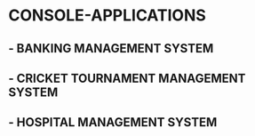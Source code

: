 # CONSOLE-APPLICATIONS

## - BANKING MANAGEMENT SYSTEM
## - CRICKET TOURNAMENT MANAGEMENT SYSTEM
## - HOSPITAL MANAGEMENT SYSTEM
 
